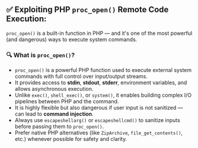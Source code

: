 ## ✅ Exploiting PHP `proc_open()` Remote Code Execution:

`proc_open()` is a built-in function in PHP — and it's one of the most powerful (and dangerous) ways to execute system commands.

### 🔍 What is `proc_open()`?

- `proc_open()` is a powerful PHP function used to execute external system commands with full control over input/output streams.
- It provides access to **stdin**, **stdout**, **stderr**, environment variables, and allows asynchronous execution.
- Unlike `exec()`, `shell_exec()`, or `system()`, it enables building complex I/O pipelines between PHP and the command.
- It is highly flexible but also dangerous if user input is not sanitized — can lead to **command injection**.
- Always use `escapeshellarg()` or `escapeshellcmd()` to sanitize inputs before passing them to `proc_open()`.
- Prefer native PHP alternatives (like `ZipArchive`, `file_get_contents()`, etc.) whenever possible for safety and clarity.

